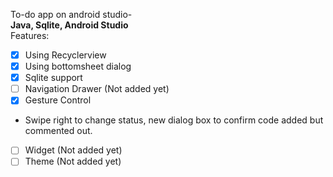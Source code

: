 To-do app on android studio-  
             **Java, Sqlite, Android Studio**  
             Features:

 - [x] Using Recyclerview
 - [x] Using bottomsheet dialog
 - [x] Sqlite support
 - [ ] Navigation Drawer (Not added yet)
 - [x] Gesture Control
 - Swipe right to change status, new dialog box to confirm code added but commented out.
 - [ ] Widget (Not added yet)
 - [ ] Theme (Not added yet)
